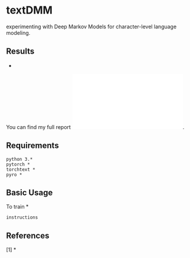 # textDMM 
experimenting with Deep Markov Models for character-level language modeling. 

## Results

*

You can find my full report ![here](docs/report/kohli_ece467_textDMM.pdf).

## Requirements
```
python 3.*
pytorch *
torchtext *
pyro *

```

## Basic Usage
To train *
```
instructions
```

## References
[1] *


